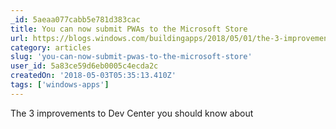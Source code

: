 ```yaml
---
_id: 5aeaa077cabb5e781d383cac
title: You can now submit PWAs to the Microsoft Store
url: https://blogs.windows.com/buildingapps/2018/05/01/the-3-improvements-to-dev-center-you-should-know-about/
category: articles
slug: 'you-can-now-submit-pwas-to-the-microsoft-store'
user_id: 5a83ce59d6eb0005c4ecda2c
createdOn: '2018-05-03T05:35:13.410Z'
tags: ['windows-apps']
---
```


The 3 improvements to Dev Center you should know about

